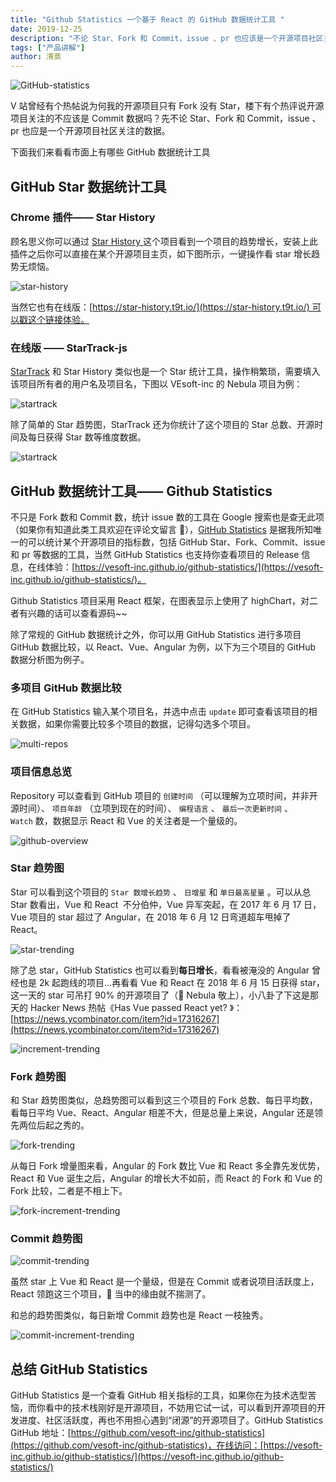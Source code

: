 ```yaml
---
title: "Github Statistics 一个基于 React 的 GitHub 数据统计工具 "
date: 2019-12-25
description: "不论 Star、Fork 和 Commit，issue 、pr 也应该是一个开源项目社区关注的数据。在本文我们将了解到市面上有哪些 GitHub 数据统计工具"
tags: ["产品讲解"]
author: 清蒸
---
```


![GitHub-statistics](https://www-cdn.nebula-graph.com.cn/nebula-blog/Statistics01.png)

V 站曾经有个热帖说为何我的开源项目只有 Fork 没有 Star，楼下有个热评说开源项目关注的不应该是 Commit 数据吗？先不论 Star、Fork 和 Commit，issue 、pr 也应是一个开源项目社区关注的数据。

下面我们来看看市面上有哪些 GitHub 数据统计工具

## GitHub Star 数据统计工具

### Chrome 插件—— Star History

顾名思义你可以通过 [Star History ](https://chrome.google.com/webstore/detail/star-history/iijibbcdddbhokfepbblglfgdglnccfn)这个项目看到一个项目的趋势增长，安装上此插件之后你可以直接在某个开源项目主页，如下图所示，一键操作看 star 增长趋势无烦恼。

![star-history](https://www-cdn.nebula-graph.com.cn/nebula-blog/Statistics02.gif)

当然它也有在线版：[https://star-history.t9t.io/](https://star-history.t9t.io/) 可以戳这个链接体验。


### 在线版 —— StarTrack-js

[StarTrack](https://seladb.github.io/StarTrack-js/) 和 Star History 类似也是一个 Star 统计工具，操作稍繁琐，需要填入该项目所有者的用户名及项目名，下图以 VEsoft-inc 的 Nebula 项目为例：

![startrack](https://www-cdn.nebula-graph.com.cn/nebula-blog/Statistics03.png)

除了简单的 Star 趋势图，StarTrack 还为你统计了这个项目的 Star 总数、开源时间及每日获得 Star 数等维度数据。

![startrack](https://www-cdn.nebula-graph.com.cn/nebula-blog/Statistics04.png)

## GitHub 数据统计工具—— Github Statistics

不只是 Fork 数和 Commit 数，统计 issue 数的工具在 Google 搜索也是查无此项（如果你有知道此类工具欢迎在评论文留言 👏），[GitHub Statistics](https://github.com/vesoft-inc/github-statistics) 是据我所知唯一的可以统计某个开源项目的指标数，包括 GitHub Star、Fork、Commit、issue 和 pr 等数据的工具，当然 GitHub Statistics 也支持你查看项目的 Release 信息，在线体验：[https://vesoft-inc.github.io/github-statistics/](https://vesoft-inc.github.io/github-statistics/)。

Github Statistics 项目采用 React 框架，在图表显示上使用了 highChart，对二者有兴趣的话可以查看源码~~

除了常规的 GitHub 数据统计之外，你可以用 GitHub Statistics 进行多项目 GitHub 数据比较，以 React、Vue、Angular 为例，以下为三个项目的 GitHub 数据分析图为例子。

### 多项目 GitHub 数据比较

在 GitHub Statistics 输入某个项目名，并选中点击 `update` 即可查看该项目的相关数据，如果你需要比较多个项目的数据，记得勾选多个项目。

![multi-repos](https://www-cdn.nebula-graph.com.cn/nebula-blog/Statistics05.png)

### 项目信息总览

Repository 可以查看到 GitHub 项目的 `创建时间` （可以理解为立项时间，并非开源时间）、 `项目年龄` （立项到现在的时间）、 `编程语言` 、 `最后一次更新时间` 、 `Watch` 数，数据显示 React 和 Vue 的关注者是一个量级的。

![github-overview](https://www-cdn.nebula-graph.com.cn/nebula-blog/Statistics06.png)

### Star 趋势图
Star 可以看到这个项目的 `Star 数增长趋势` 、 `日增星` 和 `单日最高星量` 。可以从总 Star 数看出，Vue 和 React  不分伯仲，Vue 异军突起，在 2017 年 6 月 17 日，Vue 项目的 star 超过了 Angular，在 2018 年 6 月 12 日弯道超车甩掉了 React。

![star-trending](https://www-cdn.nebula-graph.com.cn/nebula-blog/Statistics07.png)

除了总 star，GitHub Statistics 也可以看到**每日增长**，看看被淹没的 Angular 曾经也是 2k 起跑线的项目…再看看 Vue 和 React 在 2018 年 6 月 15 日获得 star，这一天的 star 可吊打 90% 的开源项目了（🍋 Nebula 敬上），小八卦了下这是那天的 Hacker News 热帖《Has Vue passed React yet? 》：[https://news.ycombinator.com/item?id=17316267](https://news.ycombinator.com/item?id=17316267)

![increment-trending](https://www-cdn.nebula-graph.com.cn/nebula-blog/Statistics08.png)

### Fork 趋势图
和 Star 趋势图类似，总趋势图可以看到这三个项目的 Fork 总数、每日平均数，看每日平均 Vue、React、Angular 相差不大，但是总量上来说，Angular 还是领先两位后起之秀的。

![fork-trending](https://www-cdn.nebula-graph.com.cn/nebula-blog/Statistics09.png)

从每日 Fork 增量图来看，Angular 的 Fork 数比 Vue 和 React 多全靠先发优势，React 和 Vue 诞生之后，Angular 的增长大不如前，而 React 的 Fork 和 Vue 的 Fork 比较，二者是不相上下。

![fork-increment-trending](https://www-cdn.nebula-graph.com.cn/nebula-blog/Statistics10.png)

### Commit 趋势图

![commit-trending](https://www-cdn.nebula-graph.com.cn/nebula-blog/Statistics11.png)

虽然 star 上 Vue 和 React 是一个量级，但是在 Commit 或者说项目活跃度上，React 领跑这三个项目，🤔 当中的缘由就不揣测了。

和总的趋势图类似，每日新增 Commit 趋势也是 React 一枝独秀。

![commit-increment-trending](https://www-cdn.nebula-graph.com.cn/nebula-blog/Statistics12.png)

## 总结 GitHub Statistics

GitHub Statistics 是一个查看 GitHub 相关指标的工具，如果你在为技术选型苦恼，而你看中的技术栈刚好是开源项目，不妨用它试一试，可以看到开源项目的开发进度、社区活跃度，再也不用担心遇到“闭源”的开源项目了。GitHub Statistics GitHub 地址：[https://github.com/vesoft-inc/github-statistics](https://github.com/vesoft-inc/github-statistics)，在线访问：[https://vesoft-inc.github.io/github-statistics/](https://vesoft-inc.github.io/github-statistics/)





